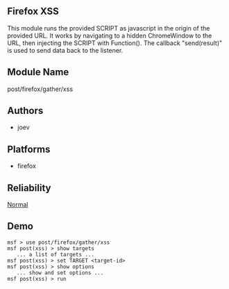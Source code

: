 ## Firefox XSS

This module runs the provided SCRIPT as javascript in the 
origin of the provided URL. It works by navigating to a 
hidden ChromeWindow to the URL, then injecting the SCRIPT 
with Function(). The callback "send(result)" is used to send 
data back to the listener.


## Module Name
post/firefox/gather/xss

## Authors
* joev





## Platforms
* firefox

## Reliability
[Normal](https://github.com/rapid7/metasploit-framework/wiki/Exploit-Ranking)

## Demo

```
msf > use post/firefox/gather/xss
msf post(xss) > show targets
   ... a list of targets ...
msf post(xss) > set TARGET <target-id>
msf post(xss) > show options
   ... show and set options ...
msf post(xss) > run
```
    
    